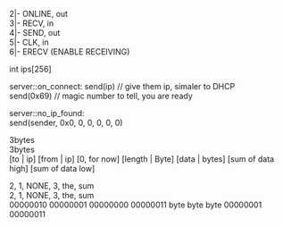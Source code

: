 2|- ONLINE, out  <br>
3|- RECV, in <br>
4|- SEND, out <br>
5|- CLK, in <br>
6|- ERECV (ENABLE RECEIVING)

int ips[256]

server::on_connect:
    send(ip) // give them ip, simaler to DHCP <br>
    send(0x69) // magic number to tell, you are ready <br>

server::no_ip_found: <br>
    send(sender, 0x0, 0, 0, 0, 0, 0) <br>


3bytes <br>
3bytes <br>
[to | ip] [from | ip] [0, for now] [length | Byte] [data | bytes] [sum of data high] [sum of data low]

2, 1, NONE, 3, the, sum <br>
2, 1, NONE, 3, the, sum <br>
00000010 00000001 00000000 00000011 byte byte byte 00000001 00000011
